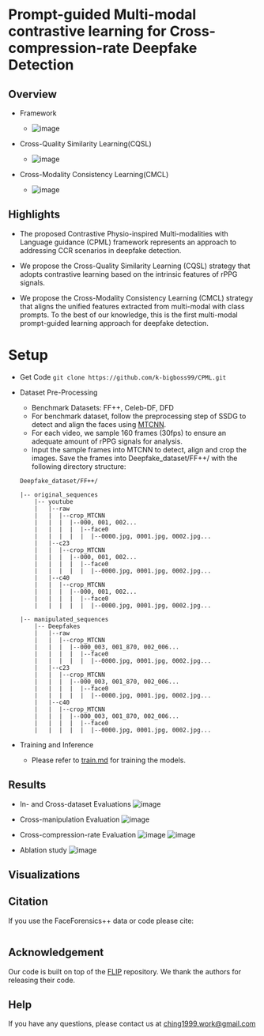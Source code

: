# Prompt-guided Multi-modal contrastive learning for Cross-compression-rate Deepfake Detection

## Overview

- Framework
    - ![image](https://github.com/user-attachments/assets/024aaabb-212f-4119-9043-f23d539b51a9)
  
- Cross-Quality Similarity Learning(CQSL)
    - ![image](https://github.com/user-attachments/assets/03b5633c-9430-4f07-84de-28e9af01dea8)

- Cross-Modality Consistency Learning(CMCL)
    - ![image](https://github.com/user-attachments/assets/6af96756-9f53-4a3f-9481-eb6716203297)


## Highlights

- The proposed Contrastive Physio-inspired Multi-modalities with Language guidance (CPML) framework represents an approach to addressing CCR scenarios in deepfake detection.

- We propose the Cross-Quality Similarity Learning (CQSL) strategy that adopts contrastive learning based on the intrinsic features of rPPG signals.

- We propose the Cross-Modality Consistency Learning (CMCL) strategy that aligns the unified features extracted from multi-modal with class prompts. To the best of our knowledge, this is the first multi-modal prompt-guided learning approach for deepfake detection.

# Setup

- Get Code
`git clone https://github.com/k-bigboss99/CPML.git`

- Dataset Pre-Processing
    - Benchmark Datasets: FF++, Celeb-DF, DFD
    - For benchmark dataset, follow the preprocessing step of SSDG to detect and align the faces using [MTCNN](https://github.com/YYuanAnyVision/mxnet_mtcnn_face_detection).
    - For each video, we sample 160 frames (30fps) to ensure an adequate amount of rPPG signals for analysis.
    - Input the sample frames into MTCNN to detect, align and crop the images. Save the frames into Deepfake_dataset/FF++/ with the following directory structure:
    ```
    Deepfake_dataset/FF++/

    |-- original_sequences
        |-- youtube
        |   |--raw
        |   |  |--crop_MTCNN
        |   |  |  |--000, 001, 002...
        |   |  |  |  |--face0
        |   |  |  |  |  |--0000.jpg, 0001.jpg, 0002.jpg... 
        |   |--c23
        |   |  |--crop_MTCNN
        |   |  |  |--000, 001, 002...
        |   |  |  |  |--face0
        |   |  |  |  |  |--0000.jpg, 0001.jpg, 0002.jpg...   
        |   |--c40
        |   |  |--crop_MTCNN
        |   |  |  |--000, 001, 002...
        |   |  |  |  |--face0
        |   |  |  |  |  |--0000.jpg, 0001.jpg, 0002.jpg...

    |-- manipulated_sequences
        |-- Deepfakes
        |   |--raw
        |   |  |--crop_MTCNN
        |   |  |  |--000_003, 001_870, 002_006...
        |   |  |  |  |--face0
        |   |  |  |  |  |--0000.jpg, 0001.jpg, 0002.jpg... 
        |   |--c23
        |   |  |--crop_MTCNN
        |   |  |  |--000_003, 001_870, 002_006...
        |   |  |  |  |--face0
        |   |  |  |  |  |--0000.jpg, 0001.jpg, 0002.jpg...   
        |   |--c40
        |   |  |--crop_MTCNN
        |   |  |  |--000_003, 001_870, 002_006...
        |   |  |  |  |--face0
        |   |  |  |  |  |--0000.jpg, 0001.jpg, 0002.jpg...

    ```

- Training and Inference
    - Please refer to [train.md](/UgsYqvB_TSu4bi2JvmAQIg) for training the models.



## Results

- In- and Cross-dataset Evaluations
![image](https://hackmd.io/_uploads/B1inW8zRR.png)

- Cross-manipulation Evaluation
![image](https://hackmd.io/_uploads/Byk5W8GR0.png)

- Cross-compression-rate Evaluation
![image](https://hackmd.io/_uploads/HJ29bUf0C.png)
![image](https://hackmd.io/_uploads/SkspbUMAR.png)

- Ablation study
![image](https://hackmd.io/_uploads/rJ_AZIzRC.png)



## Visualizations

## Citation
If you use the FaceForensics++ data or code please cite:
```

```

## Acknowledgement
Our code is built on top of the [FLIP](https://github.com/koushiksrivats/FLIP?tab=readme-ov-file) repository. We thank the authors for releasing their code.

## Help
If you have any questions, please contact us at ching1999.work@gmail.com
